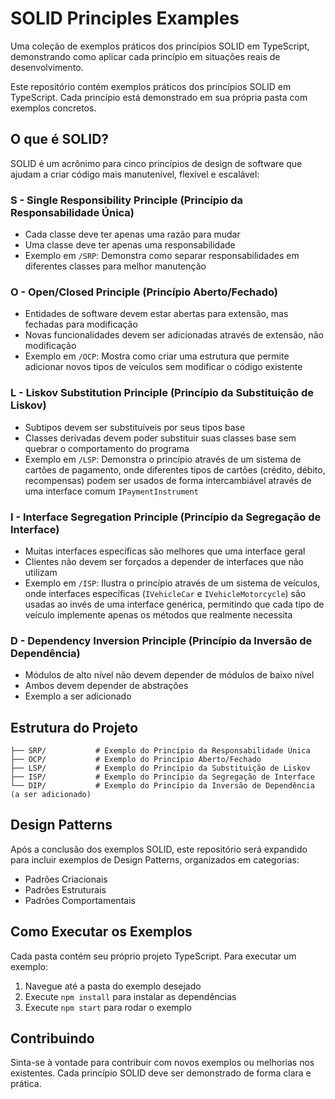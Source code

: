 # SOLID Principles Examples

Uma coleção de exemplos práticos dos princípios SOLID em TypeScript, demonstrando como aplicar cada princípio em situações reais de desenvolvimento.

Este repositório contém exemplos práticos dos princípios SOLID em TypeScript. Cada princípio está demonstrado em sua própria pasta com exemplos concretos.

## O que é SOLID?

SOLID é um acrônimo para cinco princípios de design de software que ajudam a criar código mais manutenível, flexível e escalável:

### S - Single Responsibility Principle (Princípio da Responsabilidade Única)
- Cada classe deve ter apenas uma razão para mudar
- Uma classe deve ter apenas uma responsabilidade
- Exemplo em `/SRP`: Demonstra como separar responsabilidades em diferentes classes para melhor manutenção

### O - Open/Closed Principle (Princípio Aberto/Fechado)
- Entidades de software devem estar abertas para extensão, mas fechadas para modificação
- Novas funcionalidades devem ser adicionadas através de extensão, não modificação
- Exemplo em `/OCP`: Mostra como criar uma estrutura que permite adicionar novos tipos de veículos sem modificar o código existente

### L - Liskov Substitution Principle (Princípio da Substituição de Liskov)
- Subtipos devem ser substituíveis por seus tipos base
- Classes derivadas devem poder substituir suas classes base sem quebrar o comportamento do programa
- Exemplo em `/LSP`: Demonstra o princípio através de um sistema de cartões de pagamento, onde diferentes tipos de cartões (crédito, débito, recompensas) podem ser usados de forma intercambiável através de uma interface comum `IPaymentInstrument`

### I - Interface Segregation Principle (Princípio da Segregação de Interface)
- Muitas interfaces específicas são melhores que uma interface geral
- Clientes não devem ser forçados a depender de interfaces que não utilizam
- Exemplo em `/ISP`: Ilustra o princípio através de um sistema de veículos, onde interfaces específicas (`IVehicleCar` e `IVehicleMotorcycle`) são usadas ao invés de uma interface genérica, permitindo que cada tipo de veículo implemente apenas os métodos que realmente necessita

### D - Dependency Inversion Principle (Princípio da Inversão de Dependência)
- Módulos de alto nível não devem depender de módulos de baixo nível
- Ambos devem depender de abstrações
- Exemplo a ser adicionado

## Estrutura do Projeto

```
├── SRP/           # Exemplo do Princípio da Responsabilidade Única
├── OCP/           # Exemplo do Princípio Aberto/Fechado
├── LSP/           # Exemplo do Princípio da Substituição de Liskov
├── ISP/           # Exemplo do Princípio da Segregação de Interface
└── DIP/           # Exemplo do Princípio da Inversão de Dependência (a ser adicionado)
```

## Design Patterns

Após a conclusão dos exemplos SOLID, este repositório será expandido para incluir exemplos de Design Patterns, organizados em categorias:

- Padrões Criacionais
- Padrões Estruturais
- Padrões Comportamentais

## Como Executar os Exemplos

Cada pasta contém seu próprio projeto TypeScript. Para executar um exemplo:

1. Navegue até a pasta do exemplo desejado
2. Execute `npm install` para instalar as dependências
3. Execute `npm start` para rodar o exemplo

## Contribuindo

Sinta-se à vontade para contribuir com novos exemplos ou melhorias nos existentes. Cada princípio SOLID deve ser demonstrado de forma clara e prática. 